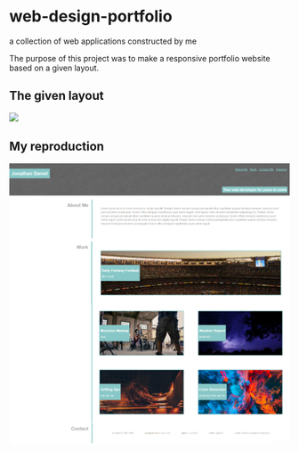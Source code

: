 # web-design-portfolio

a collection of web applications constructed by me

The purpose of this project was to make a responsive portfolio website based on a given layout.

<h2>The given layout</h2>

<img src="./assets/images/02-advanced-css-homework-demo.gif">

<h2>My reproduction</h2>

<img src="./assets/images/application-screenshot1.png">
